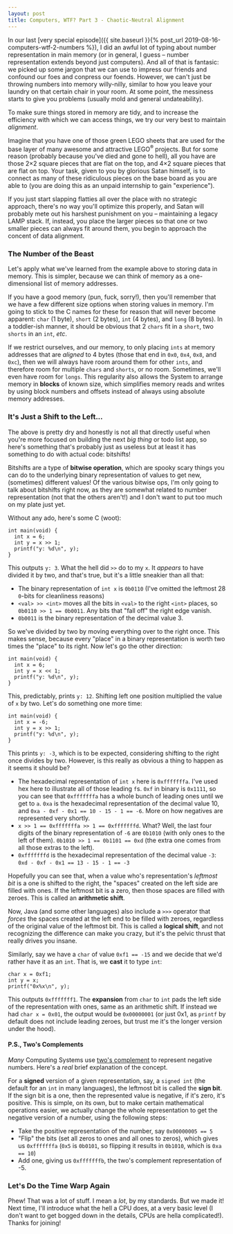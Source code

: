 ```yaml
---
layout: post
title: Computers, WTF? Part 3 - Chaotic-Neutral Alignment
---
```

In our last [very special episode]({{ site.baseurl }}{% post_url 2019-08-16-computers-wtf-2-numbers %}), 
I did an awful lot of typing about number representation in main memory (or in 
general, I guess – number representation extends beyond just computers). And 
all of that is fantasic: we picked up some jargon that we can use to impress 
our friends and confound our foes and conpress our foends. However, we can't 
just be throwing numbers into memory willy-nilly, similar to how you leave 
your laundry on that certain chair in your room. At some point, the messiness 
starts to give you problems (usually mold and general undateability).

To make sure things stored in memory are tidy, and to increase the efficiency 
with which we can access things, we try our very best to maintain *alignment*.

Imagine that you have one of those green LEGO sheets that are used for the 
base layer of many awesome and attractive LEGO<sup>&reg;</sup> projects. But 
for some reason (probably because you've died and gone to hell), all you have 
are those 2&times;2 square pieces that are flat on the top, and 4&times;2 
square pieces that are flat on top. Your task, given to you by glorious Satan 
himself, is to connect as many of these ridiculous pieces on the base board as 
you are able to (you are doing this as an unpaid internship to gain 
"experience").

If you just start slapping flatties all over the place with no strategic 
approach, there's no way you'll optimize this properly, and Satan will 
probably mete out his harshest punishment on you – maintaining a legacy LAMP 
stack. If, instead, you place the larger pieces so that one or two smaller 
pieces can always fit around them, you begin to approach the concent of data 
alignment.

### The Number of the Beast
Let's apply what we've learned from the example above to storing data in 
memory. This is simpler, because we can think of memory as a one-dimensional 
list of memory addresses.

If you have a good memory (pun, fuck, sorry!), then you'll remember that we 
have a few different size options when storing values in memory. I'm going to 
stick to the C names for these for reason that will never become apparent: 
`char` (1 byte), `short` (2 bytes), `int` (4 bytes), and `long` (8 bytes). In 
a toddler-ish manner, it should be obvious that 2 `chars` fit in a `short`, 
two `shorts` in an `int`, *etc*.

If we restrict ourselves, and our memory, to only placing `ints` at memory 
addresses that are *aligned* to 4 bytes (those that end in `0x0`, `0x4`, 
`0x8`, and `0xc`), then we will always have room around them for other `ints`, 
and therefore room for multiple `chars` and `shorts`, or no room. Sometimes, 
we'll even have room for `longs`. This regularity also allows the System to 
arrange memory in **blocks** of known size, which simplifies memory reads and 
writes by using block numbers and offsets instead of always using absolute 
memory addresses.

### It's Just a Shift to the Left...
The above is pretty dry and honestly is not all that directly useful when 
you're more focused on building the next *big thing* or todo list app, so 
here's something that's probably just as useless but at least it has something 
to do with actual code: bitshifts!

Bitshifts are a type of **bitwise operation**, which are spooky scary things 
you can do to the underlying binary representation of values to get new, 
(sometimes) different values! Of the various bitwise ops, I'm only going to 
talk about bitshifts right now, as they are somewhat related to number 
representation (not that the others aren't!) and I don't want to put too much 
on my plate just yet.

Without any ado, here's some C (woot):

    int main(void) {
      int x = 6;
      int y = x >> 1;
      printf("y: %d\n", y);
    }

This outputs `y: 3`. What the hell did `>>` do to my `x`. It *appears* to have 
divided it by two, and that's true, but it's a little sneakier than all that:

  * The binary representation of `int x` is `0b0110` (I've omitted the 
    leftmost 28 `0`-bits for cleanliness reasons)
  * `<val> >> <int>` moves all the bits in `<val>` to the right `<int>` 
    places, so `0b0110 >> 1 == 0b0011`. Any bits that "fall off" the right 
    edge vanish.
  * `0b0011` is the binary representation of the decimal value 3.

So we've divided by two by moving everything over to the right once. This 
makes sense, because every "place" in a binary representation is worth two 
times the "place" to its right. Now let's go the other direction:

    int main(void) {
      int x = 6;
      int y = x << 1;
      printf("y: %d\n", y);
    }

This, predictably, prints `y: 12`. Shifting left one position multiplied the 
value of `x` by two. Let's do something one more time:

    int main(void) {
      int x = -6;
      int y = x >> 1;
      printf("y: %d\n", y);
    }

This prints `y: -3`, which is to be expected, considering shifting to the 
right once divides by two. However, is this really as obvious a thing to 
happen as it seems it should be?

  * The hexadecimal representation of `int x` here is `0xfffffffa`. I've used 
    hex here to illustrate all of those leading `f`s. `0xf` in binary is 
    `0x1111`, so you can see that `0xfffffffa` has a whole bunch of leading 
    ones until we get to `a`. `0xa` is the hexadecimal representation of the 
    decimal value 10, and `0xa - 0xf - 0x1 == 10 - 15 - 1 == -6`. More on how 
    negatives are represented very shortly.
  * `x >> 1 == 0xfffffffa >> 1 == 0xfffffffd`. What? Well, the last four 
    digits of the binary representation of `-6` are `0b1010` (with only ones 
    to the left of them). `0b1010 >> 1 == 0b1101 == 0xd` (the extra one comes 
    from all those extras to the left).
  * `0xfffffffd` is the hexadecimal representation of the decimal value `-3`: 
    `0xd - 0xf - 0x1 == 13 - 15 - 1 == -3`

Hopefully you can see that, when a value who's representation's *leftmost bit* 
is a one is shifted to the right, the "spaces" created on the left side are 
filled with ones. If the leftmost bit is a zero, then those spaces are filled 
with zeroes. This is called an **arithmetic shift**.

Now, Java (and some other languages) also include a `>>>` operator that 
*forces* the spaces created at the left end to be filled with zeroes, 
regardless of the original value of the leftmost bit. This is called a 
**logical shift**, and not recognizing the difference can make you crazy, but 
it's the pelvic thrust that really drives you insane.

Similarly, say we have a `char` of value `0xf1 == -15` and we decide that we'd 
rather have it as an `int`. That is, we **cast** it to type `int`:

    char x = 0xf1;
    int y = x;
    printf("0x%x\n", y);

This outputs `0xfffffff1`. The **expansion** from `char` to `int` pads the 
left side of the representation with ones, same as an arithmetic shift. If 
instead we had `char x = 0x01`, the output would be `0x00000001` (or just 0x1, 
as `printf` by default does not include leading zeroes, but trust me it's the 
longer version under the hood).

#### P.S., Two's Complements
*Many* Computing Systems use [two's complement](https://en.wikipedia.org/wiki/Two's_complement) 
to represent negative numbers. Here's a *real* brief explanation of the 
concept.

For a **signed** version of a given representation, say, a `signed int` (the 
default for an `int` in many languages), the leftmost bit is called the 
**sign bit**. If the sign bit is a one, then the represented value is 
negative, if it's zero, it's positive. This is simple, on its own, but to make 
certain mathematical operations easier, we actually change the whole 
representation to get the negative version of a number, using the following 
steps:

  * Take the positive representation of the number, say `0x00000005 == 5`
  * "Flip" the bits (set all zeros to ones and all ones to zeros), which gives 
    us `0xfffffffa` (`0x5` is `0b0101`, so flipping it results in `0b1010`, 
    which is `0xa == 10`)
  * Add one, giving us `0xfffffffb`, the two's complement representation of -5.

### Let's Do the Time Warp Again
Phew! That was a lot of stuff. I mean a *lot*, by my standards. But we made 
it! Next time, I'll introduce what the hell a CPU does, at a very basic level 
(I don't want to get bogged down in the details, CPUs are hella complicated!). 
Thanks for joining!
